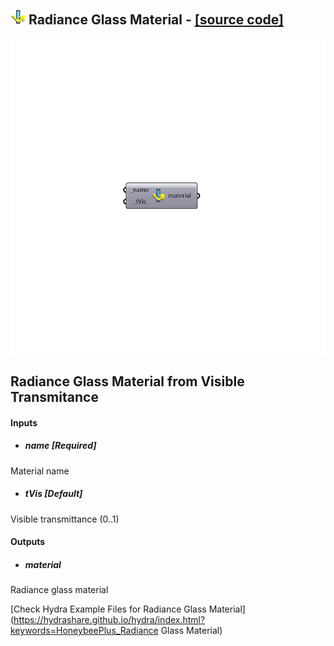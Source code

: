 ## ![](../../images/icons/Radiance_Glass_Material.png) Radiance Glass Material - [[source code]](https://github.com/ladybug-tools/honeybee-grasshopper/tree/master/plugin/grasshopper/src/HoneybeePlus_Radiance%20Glass%20Material.py)

![](../../images/components/Radiance_Glass_Material.png)

Radiance Glass Material from Visible Transmitance
 -

#### Inputs
* ##### name [Required]
Material name
* ##### tVis [Default]
Visible transmittance (0..1)

#### Outputs
* ##### material
Radiance glass material


[Check Hydra Example Files for Radiance Glass Material](https://hydrashare.github.io/hydra/index.html?keywords=HoneybeePlus_Radiance Glass Material)